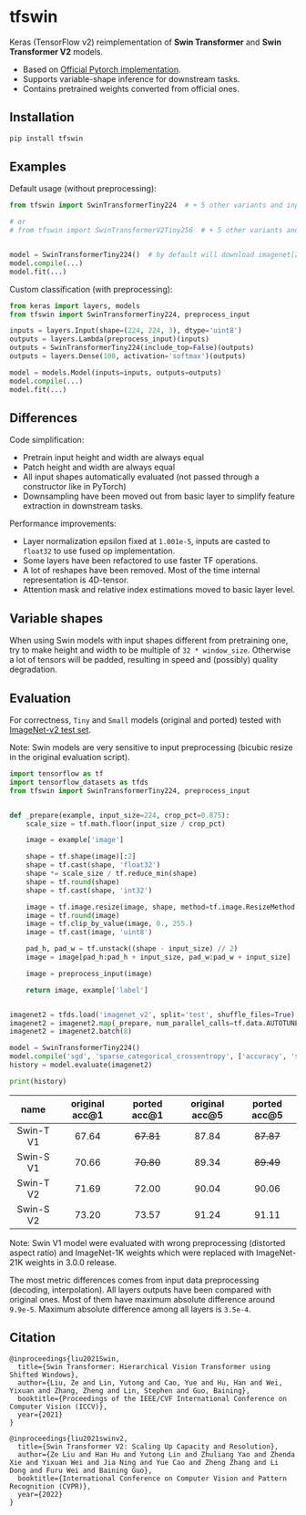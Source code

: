 # tfswin

Keras (TensorFlow v2) reimplementation of **Swin Transformer** and **Swin Transformer V2** models.

+ Based on [Official Pytorch implementation](https://github.com/microsoft/Swin-Transformer).
+ Supports variable-shape inference for downstream tasks.
+ Contains pretrained weights converted from official ones.

## Installation

```bash
pip install tfswin
```

## Examples

Default usage (without preprocessing):

```python
from tfswin import SwinTransformerTiny224  # + 5 other variants and input preprocessing

# or 
# from tfswin import SwinTransformerV2Tiny256  # + 5 other variants and input preprocessing


model = SwinTransformerTiny224()  # by default will download imagenet[21k]-pretrained weights
model.compile(...)
model.fit(...)
```

Custom classification (with preprocessing):

```python
from keras import layers, models
from tfswin import SwinTransformerTiny224, preprocess_input

inputs = layers.Input(shape=(224, 224, 3), dtype='uint8')
outputs = layers.Lambda(preprocess_input)(inputs)
outputs = SwinTransformerTiny224(include_top=False)(outputs)
outputs = layers.Dense(100, activation='softmax')(outputs)

model = models.Model(inputs=inputs, outputs=outputs)
model.compile(...)
model.fit(...)
```

## Differences

Code simplification:

- Pretrain input height and width are always equal
- Patch height and width are always equal
- All input shapes automatically evaluated (not passed through a constructor like in PyTorch)
- Downsampling have been moved out from basic layer to simplify feature extraction in downstream tasks.

Performance improvements:

- Layer normalization epsilon fixed at `1.001e-5`, inputs are casted to `float32` to use fused op implementation.
- Some layers have been refactored to use faster TF operations.
- A lot of reshapes have been removed. Most of the time internal representation is 4D-tensor.
- Attention mask and relative index estimations moved to basic layer level.

## Variable shapes

When using Swin models with input shapes different from pretraining one, try to make height and width to be multiple
of `32 * window_size`. Otherwise a lot of tensors will be padded, resulting in speed and (possibly) quality degradation.

## Evaluation

For correctness, `Tiny` and `Small` models (original and ported) tested
with [ImageNet-v2 test set](https://www.tensorflow.org/datasets/catalog/imagenet_v2).

Note: Swin models are very sensitive to input preprocessing (bicubic resize in the original evaluation script).

```python
import tensorflow as tf
import tensorflow_datasets as tfds
from tfswin import SwinTransformerTiny224, preprocess_input


def _prepare(example, input_size=224, crop_pct=0.875):
    scale_size = tf.math.floor(input_size / crop_pct)

    image = example['image']

    shape = tf.shape(image)[:2]
    shape = tf.cast(shape, 'float32')
    shape *= scale_size / tf.reduce_min(shape)
    shape = tf.round(shape)
    shape = tf.cast(shape, 'int32')

    image = tf.image.resize(image, shape, method=tf.image.ResizeMethod.BICUBIC)
    image = tf.round(image)
    image = tf.clip_by_value(image, 0., 255.)
    image = tf.cast(image, 'uint8')

    pad_h, pad_w = tf.unstack((shape - input_size) // 2)
    image = image[pad_h:pad_h + input_size, pad_w:pad_w + input_size]

    image = preprocess_input(image)

    return image, example['label']


imagenet2 = tfds.load('imagenet_v2', split='test', shuffle_files=True)
imagenet2 = imagenet2.map(_prepare, num_parallel_calls=tf.data.AUTOTUNE)
imagenet2 = imagenet2.batch(8)

model = SwinTransformerTiny224()
model.compile('sgd', 'sparse_categorical_crossentropy', ['accuracy', 'sparse_top_k_categorical_accuracy'])
history = model.evaluate(imagenet2)

print(history)
```

|   name    | original acc@1 | ported acc@1 | original acc@5 | ported acc@5 |
|:---------:|:--------------:|:------------:|:--------------:|:------------:|
| Swin-T V1 |     67.64      |  ~~67.81~~   |     87.84      |  ~~87.87~~   |
| Swin-S V1 |     70.66      |  ~~70.80~~   |     89.34      |  ~~89.49~~   |
| Swin-T V2 |     71.69      |    72.00     |     90.04      |    90.06     |
| Swin-S V2 |     73.20      |    73.57     |     91.24      |    91.11     |

Note: Swin V1 model were evaluated with wrong preprocessing (distorted aspect ratio) and ImageNet-1K weights which were
replaced with ImageNet-21K weights in 3.0.0 release.

The most metric differences comes from input data preprocessing (decoding, interpolation).
All layers outputs have been compared with original ones.
Most of them have maximum absolute difference around `9.9e-5`.
Maximum absolute difference among all layers is `3.5e-4`.

## Citation

```
@inproceedings{liu2021Swin,
  title={Swin Transformer: Hierarchical Vision Transformer using Shifted Windows},
  author={Liu, Ze and Lin, Yutong and Cao, Yue and Hu, Han and Wei, Yixuan and Zhang, Zheng and Lin, Stephen and Guo, Baining},
  booktitle={Proceedings of the IEEE/CVF International Conference on Computer Vision (ICCV)},
  year={2021}
}
```

```
@inproceedings{liu2021swinv2,
  title={Swin Transformer V2: Scaling Up Capacity and Resolution}, 
  author={Ze Liu and Han Hu and Yutong Lin and Zhuliang Yao and Zhenda Xie and Yixuan Wei and Jia Ning and Yue Cao and Zheng Zhang and Li Dong and Furu Wei and Baining Guo},
  booktitle={International Conference on Computer Vision and Pattern Recognition (CVPR)},
  year={2022}
}
```